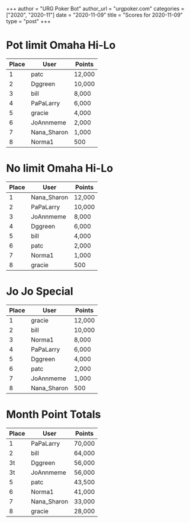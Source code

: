 +++
author = "URG Poker Bot"
author_url = "urgpoker.com"
categories = ["2020", "2020-11"]
date = "2020-11-09"
title = "Scores for 2020-11-09"
type = "post"
+++
# Pot limit Omaha Hi-Lo

| Place | User | Points |
|-------|------|--------|
| 1 | patc | 12,000 |
| 2 | Dggreen | 10,000 |
| 3 | bill | 8,000 |
| 4 | PaPaLarry | 6,000 |
| 5 | gracie | 4,000 |
| 6 | JoAnnmeme | 2,000 |
| 7 | Nana_Sharon | 1,000 |
| 8 | Norma1 | 500 |

# No limit Omaha Hi-Lo

| Place | User | Points |
|-------|------|--------|
| 1 | Nana_Sharon | 12,000 |
| 2 | PaPaLarry | 10,000 |
| 3 | JoAnnmeme | 8,000 |
| 4 | Dggreen | 6,000 |
| 5 | bill | 4,000 |
| 6 | patc | 2,000 |
| 7 | Norma1 | 1,000 |
| 8 | gracie | 500 |

# Jo Jo Special

| Place | User | Points |
|-------|------|--------|
| 1 | gracie | 12,000 |
| 2 | bill | 10,000 |
| 3 | Norma1 | 8,000 |
| 4 | PaPaLarry | 6,000 |
| 5 | Dggreen | 4,000 |
| 6 | patc | 2,000 |
| 7 | JoAnnmeme | 1,000 |
| 8 | Nana_Sharon | 500 |

# Month Point Totals

| Place | User | Points |
|-------|------|--------|
| 1 | PaPaLarry | 70,000 |
| 2 | bill | 64,000 |
| 3t | Dggreen | 56,000 |
| 3t | JoAnnmeme | 56,000 |
| 5 | patc | 43,500 |
| 6 | Norma1 | 41,000 |
| 7 | Nana_Sharon | 33,000 |
| 8 | gracie | 28,000 |
